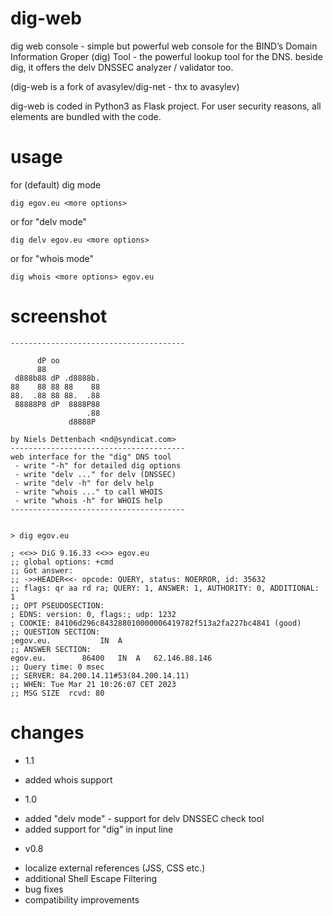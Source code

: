 # dig-web
dig web console - simple but powerful web console for the BIND’s Domain Information Groper (dig) Tool - the powerful lookup tool for the DNS.
beside dig, it offers the delv DNSSEC analyzer / validator too.

(dig-web is a fork of avasylev/dig-net - thx to avasylev)

dig-web is coded in Python3 as Flask project. 
For user security reasons, all elements are bundled with the code.


# usage

for (default) dig mode

`dig egov.eu <more options>`

or for "delv mode" 

`dig delv egov.eu <more options>`

or for "whois mode" 

`dig whois <more options> egov.eu`

# screenshot
```
---------------------------------------

      dP oo          
      88             
 d888b88 dP .d8888b. 
88    88 88 88    88 
88.  .88 88 88.  .88 
 88888P8 dP  8888P88 
                 .88 
             d8888P

by Niels Dettenbach <nd@syndicat.com>
---------------------------------------
web interface for the "dig" DNS tool
 - write "-h" for detailed dig options 
 - write "delv ..." for delv (DNSSEC)
 - write "delv -h" for delv help
 - write "whois ..." to call WHOIS
 - write "whois -h" for WHOIS help
---------------------------------------
        
        
> dig egov.eu
  
; <<>> DiG 9.16.33 <<>> egov.eu
;; global options: +cmd
;; Got answer:
;; ->>HEADER<<- opcode: QUERY, status: NOERROR, id: 35632
;; flags: qr aa rd ra; QUERY: 1, ANSWER: 1, AUTHORITY: 0, ADDITIONAL: 1
;; OPT PSEUDOSECTION:
; EDNS: version: 0, flags:; udp: 1232
; COOKIE: 84106d296c843288010000006419782f513a2fa227bc4841 (good)
;; QUESTION SECTION:
;egov.eu.           IN  A
;; ANSWER SECTION:
egov.eu.        86400   IN  A   62.146.88.146
;; Query time: 0 msec
;; SERVER: 84.200.14.11#53(84.200.14.11)
;; WHEN: Tue Mar 21 10:26:07 CET 2023
;; MSG SIZE  rcvd: 80
```

# changes
- 1.1
 * added whois support
 
- 1.0
 * added "delv mode" - support for delv DNSSEC check tool
 * added support for "dig" in input line

- v0.8
 * localize external references (JSS, CSS etc.)
 * additional Shell Escape Filtering
 * bug fixes 
 * compatibility improvements



